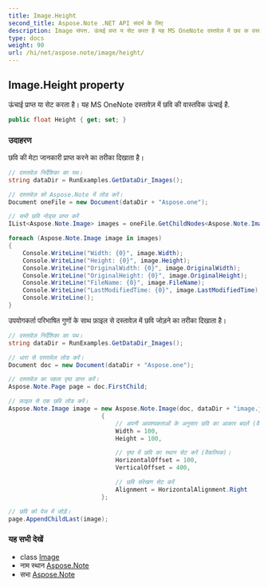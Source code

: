 ```yaml
---
title: Image.Height
second_title: Aspose.Note .NET API संदर्भ के लिए
description: Image संपत्त. ऊंचई प्रप्त य सेट करत है यह MS OneNote दस्तवेज़ में छव क वस्तवक ऊंचई है.
type: docs
weight: 90
url: /hi/net/aspose.note/image/height/
---
```

## Image.Height property

ऊंचाई प्राप्त या सेट करता है। यह MS OneNote दस्तावेज़ में छवि की वास्तविक ऊंचाई है.

```csharp
public float Height { get; set; }
```

### उदाहरण

छवि की मेटा जानकारी प्राप्त करने का तरीका दिखाता है।

```csharp
// दस्तावेज़ निर्देशिका का पथ।
string dataDir = RunExamples.GetDataDir_Images();

// दस्तावेज़ को Aspose.Note में लोड करें।
Document oneFile = new Document(dataDir + "Aspose.one");

// सभी छवि नोड्स प्राप्त करें
IList<Aspose.Note.Image> images = oneFile.GetChildNodes<Aspose.Note.Image>();

foreach (Aspose.Note.Image image in images)
{
    Console.WriteLine("Width: {0}", image.Width);
    Console.WriteLine("Height: {0}", image.Height);
    Console.WriteLine("OriginalWidth: {0}", image.OriginalWidth);
    Console.WriteLine("OriginalHeight: {0}", image.OriginalHeight);
    Console.WriteLine("FileName: {0}", image.FileName);
    Console.WriteLine("LastModifiedTime: {0}", image.LastModifiedTime);
    Console.WriteLine();
}
```

उपयोगकर्ता परिभाषित गुणों के साथ फ़ाइल से दस्तावेज़ में छवि जोड़ने का तरीका दिखाता है।

```csharp
// दस्तावेज़ निर्देशिका का पथ।
string dataDir = RunExamples.GetDataDir_Images();

// धारा से दस्तावेज़ लोड करें।
Document doc = new Document(dataDir + "Aspose.one");

// दस्तावेज़ का पहला पृष्ठ प्राप्त करें।
Aspose.Note.Page page = doc.FirstChild;

// फ़ाइल से एक छवि लोड करें।
Aspose.Note.Image image = new Aspose.Note.Image(doc, dataDir + "image.jpg")
                          {
                              // अपनी आवश्यकताओं के अनुसार छवि का आकार बदलें (वैकल्पिक)।
                              Width = 100,
                              Height = 100,

                              // पृष्ठ में छवि का स्थान सेट करें (वैकल्पिक)।
                              HorizontalOffset = 100,
                              VerticalOffset = 400,

                              // छवि संरेखण सेट करें
                              Alignment = HorizontalAlignment.Right
                          };

// छवि को पेज में जोड़ें।
page.AppendChildLast(image);
```

### यह सभी देखें

* class [Image](../)
* नाम स्थान [Aspose.Note](../../image/)
* सभा [Aspose.Note](../../../)


